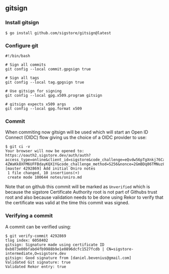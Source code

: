 ## gitsign


### Install gitsign
```console
$ go install github.com/sigstore/gitsign@latest
```


### Configure git
```console
#!/bin/bash

# Sign all commits
git config --local commit.gpgsign true

# Sign all tags
git config --local tag.gpgsign true

# Use gitsign for signing
git config --local gpg.x509.program gitsign

# gitsign expects x509 args
git config --local gpg.format x509 
```

### Commit
When commiting now gitsign will be used which will start an Open ID Connect
(OIDC) flow giving us the choice of a OIDC provider to use:
```console
$ git ci -v
Your browser will now be opened to:
https://oauth2.sigstore.dev/auth/auth?access_type=online&client_id=sigstore&code_challenge=eQvdw56pTgXnkj76Cab-4ZWaKk8XFM6UFFBdayKQX1Y&code_challenge_method=S256&nonce=2GmBDq86TMNuz8VhMUixMxiPSe2&redirect_uri=http%3A%2F%2Flocalhost%3A39617%2Fauth%2Fcallback&response_type=code&scope=openid+email&state=2GmBDlYDps5Ywd8dX4Ebwo4VnQL
[master 4292869] Add initial Oniro notes
 1 file changed, 10 insertions(+)
 create mode 100644 notes/oniro.md
```
Note that on github this commit will be marked as `Unverified` which is because
the sigstore Certificate Authority root is not part of Githubs trust root and
also because validation needs to be done using Rekor to verify that the
certificate was valid at the time this commit was signed.

### Verifying a commit
A commit can be verified using:
```console
$ git verify-commit 4292869
tlog index: 6058402
gitsign: Signature made using certificate ID 0xb073e00bfabd4fb9988b9e1e0896dcfc1527fcdb | CN=sigstore-intermediate,O=sigstore.dev
gitsign: Good signature from [daniel.bevenius@gmail.com]
Validated Git signature: true
Validated Rekor entry: true
```


